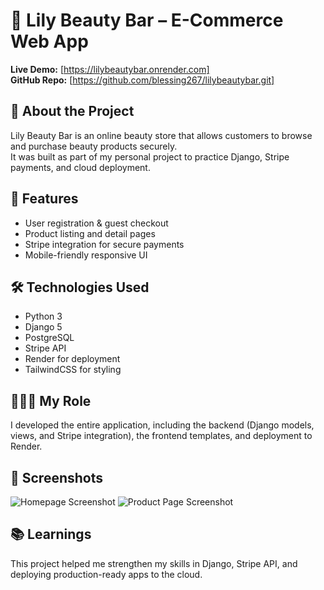 # 🌸 Lily Beauty Bar – E-Commerce Web App  

**Live Demo:** [https://lilybeautybar.onrender.com]  
**GitHub Repo:** [https://github.com/blessing267/lilybeautybar.git]

## 📖 About the Project  
Lily Beauty Bar is an online beauty store that allows customers to browse and purchase beauty products securely.  
It was built as part of my personal project to practice Django, Stripe payments, and cloud deployment.  

## 🚀 Features  
- User registration & guest checkout  
- Product listing and detail pages  
- Stripe integration for secure payments  
- Mobile-friendly responsive UI  

## 🛠️ Technologies Used  
- Python 3  
- Django 5  
- PostgreSQL  
- Stripe API  
- Render for deployment  
- TailwindCSS for styling  

## 👩🏽‍💻 My Role  
I developed the entire application, including the backend (Django models, views, and Stripe integration), the frontend templates, and deployment to Render.  

## 📸 Screenshots  
![Homepage Screenshot](link-to-image)
![Product Page Screenshot](link-to-image)

## 📚 Learnings  
This project helped me strengthen my skills in Django, Stripe API, and deploying production-ready apps to the cloud.  
